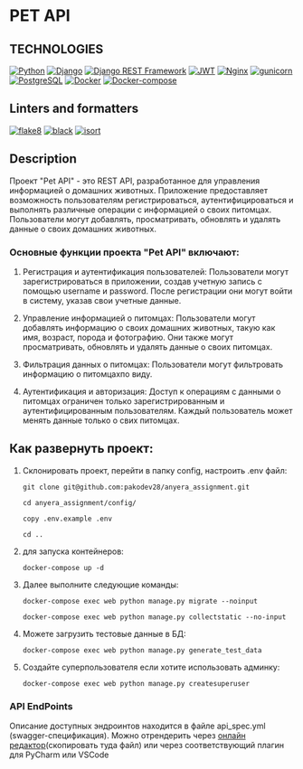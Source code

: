 # PET API

## TECHNOLOGIES
[![Python](https://img.shields.io/badge/-Python-464646?style=flat&logo=Python&logoColor=ffffff&color=043A6B)](https://www.python.org/)
[![Django](https://img.shields.io/badge/-Django-464646?style=flat&logo=Django&logoColor=ffffff&color=043A6B)](https://www.djangoproject.com/)
[![Django REST Framework](https://img.shields.io/badge/-Django%20REST%20Framework-464646?style=flat&logo=Django%20REST%20Framework&logoColor=ffffff&color=043A6B)](https://www.django-rest-framework.org/)
[![JWT](https://img.shields.io/badge/-JWT-464646?style=flat&color=043A6B)](https://jwt.io/)
[![Nginx](https://img.shields.io/badge/-NGINX-464646?style=flat&logo=NGINX&logoColor=ffffff&color=043A6B)](https://nginx.org/ru/)
[![gunicorn](https://img.shields.io/badge/-gunicorn-464646?style=flat&logo=gunicorn&logoColor=ffffff&color=043A6B)](https://gunicorn.org/)
[![PostgreSQL](https://img.shields.io/badge/-PostgreSQL-464646?style=flat&logo=PostgreSQL&logoColor=ffffff&color=043A6B)](https://www.postgresql.org/)
[![Docker](https://img.shields.io/badge/-Docker-464646?style=flat&logo=Docker&logoColor=ffffff&color=043A6B)](https://www.docker.com/)
[![Docker-compose](https://img.shields.io/badge/-Docker%20compose-464646?style=flat&logo=Docker&logoColor=ffffff&color=043A6B)](https://www.docker.com/)

## Linters and formatters
[![flake8](https://img.shields.io/badge/-flake8-464646?style=flat&logo=Python&logoColor=ffffff&color=043A6B)](https://flake8.pycqa.org/)
[![black](https://img.shields.io/badge/-black-464646?style=flat&logo=Python&logoColor=ffffff&color=043A6B)](https://github.com/psf/black)
[![isort](https://img.shields.io/badge/-isort-464646?style=flat&logo=Python&logoColor=ffffff&color=043A6B)](https://pycqa.github.io/isort/)

## Description

Проект "Pet API" - это REST API, разработанное для управления информацией о домашних животных. Приложение предоставляет возможность пользователям регистрироваться, аутентифицироваться и выполнять различные операции с информацией о своих питомцах. Пользователи могут добавлять, просматривать, обновлять и удалять данные о своих домашних животных.

### Основные функции проекта "Pet API" включают:
1) Регистрация и аутентификация пользователей: Пользователи могут зарегистрироваться в приложении, создав учетную запись с помощью username и password. После регистрации они могут войти в систему, указав свои учетные данные.

2) Управление информацией о питомцах: Пользователи могут добавлять информацию о своих домашних животных, такую как имя, возраст, порода и фотографию. Они также могут просматривать, обновлять и удалять данные о своих питомцах.

3) Фильтрация данных о питомцах: Пользователи могут фильтровать информацию о питомцахпо виду.

4) Аутентификация и авторизация: Доступ к операциям с данными о питомцах ограничен только зарегистрированным и аутентифицированным пользователям. Каждый пользователь может менять данные только о свих питомцах.


## Как развернуть проект:
1. Склонировать проект, перейти в папку config, настроить .env файл:
    ```
    git clone git@github.com:pakodev28/anyera_assignment.git
    ```
    ```
    cd anyera_assignment/config/
    ```
    ```
    copy .env.example .env
    ```
    ```
    cd ..
    ```
2. для запуска контейнеров:
    ```
    docker-compose up -d
    ```
3. Далее выполните следующие команды:
    ```
    docker-compose exec web python manage.py migrate --noinput
    ```
    ```
    docker-compose exec web python manage.py collectstatic --no-input
    ```
4. Можете загрузить тестовые данные в БД:
    ```
    docker-compose exec web python manage.py generate_test_data
    ```
5. Создайте суперпользователя если хотите использовать админку:
    ```
    docker-compose exec web python manage.py createsuperuser
    ```


### API EndPoints

Описание доступных эндроинтов находится в файле api_spec.yml (swagger-спецификация). Можно отрендерить через [онлайн редактор](https://editor.swagger.io/)(скопировать туда файл) или через соответствующий плагин для PyCharm или VSCode
